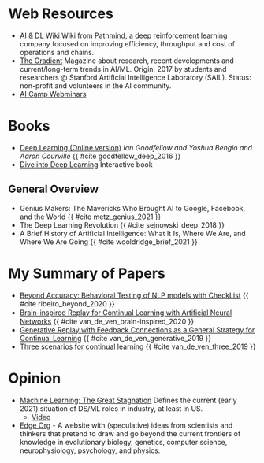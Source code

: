 # Web Resources

* [AI & DL Wiki](https://wiki.pathmind.com/) Wiki from Pathmind, a deep reinforcement learning company focused on improving efficiency, throughput and cost of operations and chains.
* [The Gradient](https://thegradient.pub/) Magazine about research, recent developments and current/long-term trends in 
AI/ML. Origin: 2017 by students and researchers @ Stanford Artificial Intelligence Laboratory (SAIL).
Status: non-profit and volunteers in the AI community.
* [AI Camp Webminars](https://learn.xnextcon.com/)

# Books

* [Deep Learning (Online version)](https://www.deeplearningbook.org/) *Ian Goodfellow and Yoshua Bengio and Aaron Courville* {{ #cite goodfellow_deep_2016 }} 
* [Dive into Deep Learning](http://d2l.ai/) Interactive book

## General Overview

* Genius Makers: The Mavericks Who Brought AI to Google, Facebook, and the World {{ #cite metz_genius_2021 }}
* The Deep Learning Revolution {{ #cite sejnowski_deep_2018 }}
* A Brief History of Artificial Intelligence: What It Is, Where We Are, and Where We Are Going {{ #cite wooldridge_brief_2021 }}


# My Summary of Papers

* [Beyond Accuracy: Behavioral Testing of NLP models with CheckList](https://github.com/francisco-perez-sorrosal/deep-learning-papers/tree/master/Beyond%20Accuracy) {{ #cite ribeiro_beyond_2020 }} 
* [Brain-inspired Replay for Continual Learning with Artiﬁcial Neural Networks](https://github.com/francisco-perez-sorrosal/deep-learning-papers/tree/master/Generative%20Replay) {{ #cite van_de_ven_brain-inspired_2020 }}
* [Generative Replay with Feedback Connections as a General Strategy for Continual Learning](https://github.com/francisco-perez-sorrosal/deep-learning-papers/tree/master/Generative%20Replay) {{ #cite van_de_ven_generative_2019 }}
* [Three scenarios for continual learning]((https://github.com/francisco-perez-sorrosal/deep-learning-papers/tree/master/Generative%20Replay)) {{ #cite van_de_ven_three_2019 }}

# Opinion
* [Machine Learning: The Great Stagnation](https://marksaroufim.substack.com/p/machine-learning-the-great-stagnation) Defines the current (early 2021) situation of DS/ML roles in industry, at least in US.
  - [Video](https://learn.xnextcon.com/event/eventdetails/W2021031810)
* [Edge Org](https://www.edge.org) - A website with (speculative) ideas from scientists and thinkers that pretend to draw
and go beyond the current frontiers of knowledge in evolutionary biology, genetics, computer science, neurophysiology, psychology, and physics. 